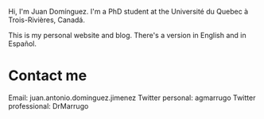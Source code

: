 
Hi, I'm Juan Domínguez. I'm a PhD student at the Université du Quebec à Trois-Rivières, Canadá.

This is my personal website and blog. There's a version in English and in Español.

Contact me
======

Email: juan.antonio.dominguez.jimenez
Twitter personal: agmarrugo
Twitter professional: DrMarrugo

